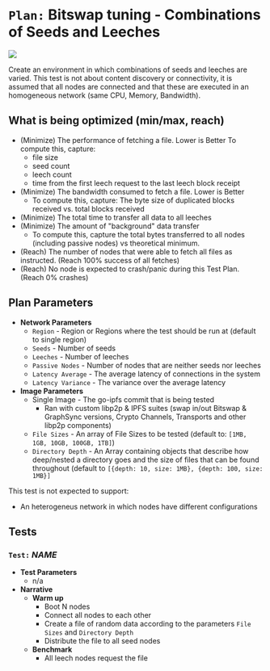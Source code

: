 # `Plan:` Bitswap tuning - Combinations of Seeds and Leeches

![](https://img.shields.io/badge/status-wip-orange.svg?style=flat-square)

Create an environment in which combinations of seeds and leeches are varied. This test is not about content discovery or connectivity, it is assumed that all nodes are connected and that these are executed in an homogeneous network (same CPU, Memory, Bandwidth).

## What is being optimized (min/max, reach)

- (Minimize) The performance of fetching a file. Lower is Better
  To compute this, capture:
  - file size
  - seed count
  - leech count
  - time from the first leech request to the last leech block receipt
- (Minimize) The bandwidth consumed to fetch a file. Lower is Better
  - To compute this, capture: The byte size of duplicated blocks received vs. total blocks received
- (Minimize) The total time to transfer all data to all leeches
- (Minimize) The amount of "background" data transfer
  - To compute this, capture the total bytes transferred to all nodes (including passive nodes) vs theoretical minimum.
- (Reach) The number of nodes that were able to fetch all files as instructed. (Reach 100% success of all fetches)
- (Reach) No node is expected to crash/panic during this Test Plan. (Reach 0% crashes)

## Plan Parameters

- **Network Parameters**
  - `Region` - Region or Regions where the test should be run at (default to single region)
  - `Seeds` - Number of seeds
  - `Leeches` - Number of leeches
  - `Passive Nodes` - Number of nodes that are neither seeds nor leeches
  - `Latency Average` - The average latency of connections in the system
  - `Latency Variance` - The variance over the average latency
- **Image Parameters**
  - Single Image - The go-ipfs commit that is being tested
    - Ran with custom libp2p & IPFS suites (swap in/out Bitswap & GraphSync versions, Crypto Channels, Transports and other libp2p components)
  - `File Sizes` - An array of File Sizes to be tested (default to: `[1MB, 1GB, 10GB, 100GB, 1TB]`)
  - `Directory Depth` - An Array containing objects that describe how deep/nested a directory goes and the size of files that can be found throughout (default to `[{depth: 10, size: 1MB}, {depth: 100, size: 1MB}]`

This test is not expected to support:

- An heterogeneus network in which nodes have different configurations

## Tests

### `Test:` _NAME_

- **Test Parameters**
  - n/a
- **Narrative**
  - **Warm up**
    - Boot N nodes
    - Connect all nodes to each other
    - Create a file of random data according to the parameters `File Sizes` and `Directory Depth`
    - Distribute the file to all seed nodes
  - **Benchmark**
    - All leech nodes request the file
